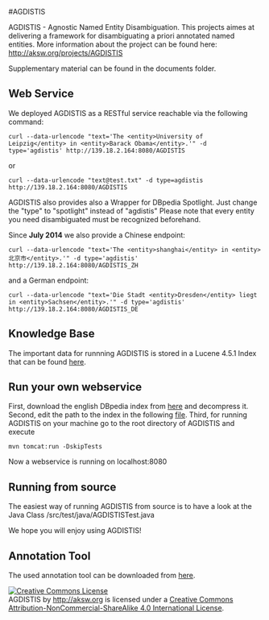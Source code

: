 #AGDISTIS

AGDISTIS - Agnostic Named Entity Disambiguation. This projects aimes at delivering a framework for disambiguating a priori annotated named entities. More information about the project can be found here: http://aksw.org/projects/AGDISTIS

Supplementary material can be found in the documents folder.

## Web Service

We deployed AGDISTIS as a RESTful service reachable via the following command:

```shell
curl --data-urlencode "text='The <entity>University of Leipzig</entity> in <entity>Barack Obama</entity>.'" -d type='agdistis' http://139.18.2.164:8080/AGDISTIS
```
or
```shell
curl --data-urlencode "text@test.txt" -d type=agdistis http://139.18.2.164:8080/AGDISTIS
```
AGDISTIS also provides also a Wrapper for DBpedia Spotlight. Just change the "type" to "spotlight" instead of "agdistis"
Please note that every entity you need disambiguated must be recognized beforehand.

Since <b>July 2014</b> we also provide a Chinese endpoint:
```shell
curl --data-urlencode "text='The <entity>shanghai</entity> in <entity>北京市</entity>.'" -d type='agdistis' http://139.18.2.164:8080/AGDISTIS_ZH
```

and a German endpoint: 
```shell
curl --data-urlencode "text='Die Stadt <entity>Dresden</entity> liegt in <entity>Sachsen</entity>.'" -d type='agdistis' http://139.18.2.164:8080/AGDISTIS_DE
```

## Knowledge Base

The important data for runnning AGDISTIS is stored in a Lucene 4.5.1 Index that can be found
<a href="http://139.18.2.164/rusbeck/index_dbpedia_39_en.7z">here</a>.

## Run your own webservice

First, download the english DBpedia index from <a href="http://139.18.2.164/rusbeck/indexdbpedia_en.7z">here</a> and decompress it.
Second, edit the path to the index in the following <a href="https://github.com/AKSW/AGDISTIS/blob/master/src/main/java/org/aksw/agdistis/webapp/GetDisambiguation.java">file</a>.
Third, for running AGDISTIS on your machine go to the root directory of AGDISTIS and execute

```shell
mvn tomcat:run -DskipTests
```
Now a webservice is running on localhost:8080

## Running from source

The easiest way of running AGDISTIS from source is to have a look at the Java Class /src/test/java/AGDISTISTest.java


We hope you will enjoy using AGDISTIS!

## Annotation Tool

The used annotation tool can be downloaded from <a href="https://github.com/RicardoUsbeck/QRTool">here</a>.

<a rel="license" href="http://creativecommons.org/licenses/by-nc-sa/4.0/"><img alt="Creative Commons License" style="border-width:0" src="http://i.creativecommons.org/l/by-nc-sa/4.0/88x31.png" /></a><br /><span xmlns:dct="http://purl.org/dc/terms/" property="dct:title">AGDISTIS</span> by <span xmlns:cc="http://creativecommons.org/ns#" property="cc:attributionName">http://aksw.org</span> is licensed under a <a rel="license" href="http://creativecommons.org/licenses/by-nc-sa/4.0/">Creative Commons Attribution-NonCommercial-ShareAlike 4.0 International License</a>.
